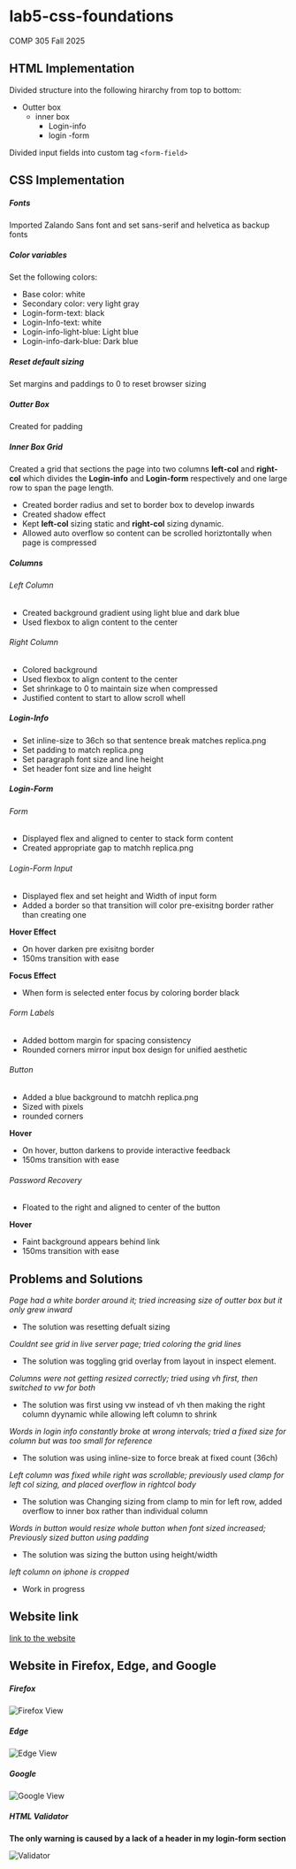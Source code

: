 # lab5-css-foundations
COMP 305 Fall 2025 

## HTML Implementation
Divided structure into the following hirarchy from top to bottom:
- Outter box
    - inner box
        - Login-info
        - login -form

Divided input fields into custom tag `<form-field>`

## CSS Implementation

##### Fonts
Imported Zalando Sans font and set sans-serif and helvetica as backup fonts

##### Color variables
Set the following colors:
- Base color: white
- Secondary color: very light gray
- Login-form-text: black
- Login-Info-text: white
- Login-info-light-blue: Light blue
- Login-info-dark-blue: Dark blue

##### Reset default sizing
Set margins and paddings to 0 to reset browser sizing

##### Outter Box
Created for padding

##### Inner Box Grid
Created a grid that sections the page into two columns __left-col__ and __right-col__ which divides the __Login-info__ and __Login-form__ respectively and one large row to span the page length. 

- Created border radius and set to border box to develop inwards
- Created shadow effect 
- Kept __left-col__ sizing static and __right-col__ sizing dynamic.
- Allowed auto overflow so content can be scrolled horiztontally when page is compressed


##### Columns

###### Left Column
- Created background gradient using light blue and dark blue
- Used flexbox to align content to the center

###### Right Column
- Colored background
- Used flexbox to align content to the center
- Set shrinkage to 0 to maintain size when compressed
- Justified content to start to allow scroll whell


##### Login-Info

- Set inline-size to 36ch so that sentence break matches replica.png
- Set padding to match replica.png
- Set paragraph font size and line height
- Set header font size and line height

##### Login-Form

###### Form

- Displayed flex and aligned to center to stack form content
- Created appropriate gap to matchh replica.png

###### Login-Form Input

- Displayed flex and set height and Width of input form
- Added a border so that transition will color pre-exisitng border rather than creating one


__Hover Effect__

- On hover darken pre exisitng border
- 150ms transition with ease

__Focus Effect__

- When form is selected enter focus by coloring border black

###### Form Labels
- Added bottom margin for spacing consistency
- Rounded corners mirror input box design for unified aesthetic


###### Button
- Added a blue background to matchh replica.png
- Sized with pixels
- rounded corners


__Hover__ 

- On hover, button darkens to provide interactive feedback
- 150ms transition with ease


###### Password Recovery
- Floated to the right and aligned to center of the button


__Hover__ 

- Faint background appears behind link
- 150ms transition with ease

## Problems and Solutions

_Page had a white border around it; tried increasing size of outter box but it only grew inward_
- The solution was resetting defualt sizing

_Couldnt see grid in live server page; tried coloring the grid lines_
- The solution was toggling grid overlay from layout in inspect element.

_Columns were not getting resized correctly; tried using vh first, then switched to vw for both_
- The solution was first using vw instead of vh then making the right column dyynamic while allowing left column to shrink

_Words in login info constantly broke at wrong intervals; tried a fixed size for column but was too small for reference_
- The solution was using inline-size to force break at fixed count (36ch)

_Left column was fixed while right was scrollable; previously used clamp for left col sizing, and placed overflow in rightcol body_
- The solution was Changing sizing from clamp to min for left row, added overflow to inner box rather than individual column

_Words in button would resize whole button when font sized increased; Previously sized button using padding_
- The solution was sizing the button using height/width

_left column on iphone is cropped_
- Work in progress


## Website link

[link to the website](https://y3s1n.github.io/lab5-css-foundations/)

## Website in Firefox, Edge, and Google

##### Firefox

![Firefox View](./FirefoxView.png)

##### Edge

![Edge View](./EdgeView.png)

##### Google

![Google View](./GoogleView.png)

##### HTML Validator

__The only warning is caused by a lack of a header in my login-form section__

![Validator](./Validator.png)






